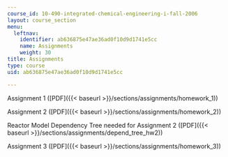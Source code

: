 ```yaml
---
course_id: 10-490-integrated-chemical-engineering-i-fall-2006
layout: course_section
menu:
  leftnav:
    identifier: ab636875e47ae36ad0f10d9d1741e5cc
    name: Assignments
    weight: 30
title: Assignments
type: course
uid: ab636875e47ae36ad0f10d9d1741e5cc

---
```


Assignment 1 ([PDF]({{< baseurl >}}/sections/assignments/homework_1))

Assignment 2 ([PDF]({{< baseurl >}}/sections/assignments/homework_2))

Reactor Model Dependency Tree needed for Assignment 2 ([PDF]({{< baseurl >}}/sections/assignments/depend_tree_hw2))

Assignment 3 ([PDF]({{< baseurl >}}/sections/assignments/homework_3))